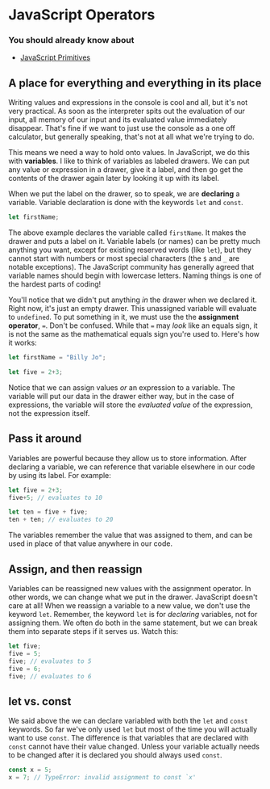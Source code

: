 # JavaScript Operators

### You should already know about
* [JavaScript Primitives](../javascript-primitives/README.md)

## A place for everything and everything in its place
Writing values and expressions in the console is cool and all, but it's not very practical. As soon as the interpreter spits out the evaluation of our input, all memory of our input and its evaluated value immediately disappear. That's fine if we want to just use the console as a one off calculator, but generally speaking, that's not at all what we're trying to do.

This means we need a way to hold onto values. In JavaScript, we do this with **variables**. I like to think of variables as labeled drawers. We can put any value or expression in a drawer, give it a label, and then go get the contents of the drawer again later by looking it up with its label.

When we put the label on the drawer, so to speak, we are **declaring** a variable. Variable declaration is done with the keywords `let` and `const`.

```js
let firstName;
```

The above example declares the variable called `firstName`. It makes the drawer and puts a label on it. Variable labels (or names) can be pretty much anything you want, except for existing reserved words (like `let`), but they cannot start with numbers or most special characters (the `$` and `_` are notable exceptions). The JavaScript community has generally agreed that variable names should begin with lowercase letters. Naming things is one of the hardest parts of coding!

You'll notice that we didn't put anything _in_ the drawer when we declared it. Right now, it's just an empty drawer. This unassigned variable will evaluate to `undefined`. To put something in it, we must use the the **assignment operator**, `=`. Don't be confused. While that `=` may _look_ like an equals sign, it is not the same as the mathematical equals sign you're used to. Here's how it works:

```js
let firstName = "Billy Jo";
```

```js
let five = 2+3;
```

Notice that we can assign values _or_ an expression to a variable. The variable will put our data in the drawer either way, but in the case of expressions, the variable will store the _evaluated value_ of the expression, not the expression itself.

## Pass it around
Variables are powerful because they allow us to store information. After declaring a variable, we can reference that variable elsewhere in our code by using its label. For example:

```js
let five = 2+3;
five+5; // evaluates to 10

let ten = five + five;
ten + ten; // evaluates to 20
```

The variables remember the value that was assigned to them, and can be used in place of that value anywhere in our code.

## Assign, and then reassign
Variables can be reassigned new values with the assignment operator. In other words, we can change what we put in the drawer. JavaScript doesn't care at all! When we reassign a variable to a new value, we don't use the keyword `let`. Remember, the keyword `let` is for _declaring_ variables, not for assigning them. We often do both in the same statement, but we can break them into separate steps if it serves us. Watch this:

```js
let five;
five = 5;
five; // evaluates to 5
five = 6;
five; // evaluates to 6
```

## let vs. const

We said above the we can declare variabled with both the `let` and `const` keywords. So far we've only used `let` but most of the time you will actually want to use `const`. The difference is that variables that are declared with `const` cannot have their value changed. Unless your variable actually needs to be changed after it is declared you should always used `const`.

```js
const x = 5;
x = 7; // TypeError: invalid assignment to const `x'
```